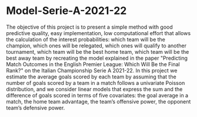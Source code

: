 # Model-Serie-A-2021-22

The objective of this project is to present a simple method with good predictive quality, easy implementation, low computational effort that allows the calculation
of the interest probabilities: which team will be the champion, which ones will be relegated, which ones will qualify to another tournament, which team will be the
best home team, which team will be the best away team by recreating the model explained in the paper "Predicting Match Outcomes in the English Premier League: Which Will Be the Final Rank?" on the Italian Championship Serie A 2021-22.
In this project we estimate the average goals scored by each team by assuming that the number of goals scored by a team in a match
follows a univariate Poisson distribution, and we consider linear models that express the sum and the difference of goals scored in terms of five covariates: 
the goal average in a match, the home team advantage, the team’s offensive power, the opponent team’s defensive power.
